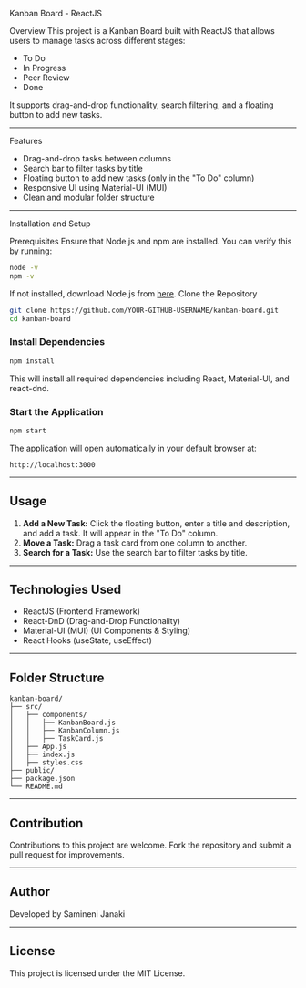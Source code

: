 Kanban Board - ReactJS

Overview
This project is a Kanban Board built with ReactJS that allows users to manage tasks across different stages:
- To Do
- In Progress
- Peer Review
- Done

It supports drag-and-drop functionality, search filtering, and a floating button to add new tasks.

---
Features
- Drag-and-drop tasks between columns
- Search bar to filter tasks by title
- Floating button to add new tasks (only in the "To Do" column)
- Responsive UI using Material-UI (MUI)
- Clean and modular folder structure

---
Installation and Setup

Prerequisites
Ensure that Node.js and npm are installed. You can verify this by running:
```sh
node -v
npm -v
```
If not installed, download Node.js from [here](https://nodejs.org/).
Clone the Repository
```sh
git clone https://github.com/YOUR-GITHUB-USERNAME/kanban-board.git
cd kanban-board
```

### Install Dependencies
```sh
npm install
```
This will install all required dependencies including React, Material-UI, and react-dnd.

### Start the Application
```sh
npm start
```
The application will open automatically in your default browser at:
```
http://localhost:3000
```

---
## Usage
1. **Add a New Task:** Click the floating button, enter a title and description, and add a task. It will appear in the "To Do" column.
2. **Move a Task:** Drag a task card from one column to another.
3. **Search for a Task:** Use the search bar to filter tasks by title.

---
## Technologies Used
- ReactJS (Frontend Framework)
- React-DnD (Drag-and-Drop Functionality)
- Material-UI (MUI) (UI Components & Styling)
- React Hooks (useState, useEffect)

---
## Folder Structure
```
kanban-board/
├── src/
│   ├── components/
│   │   ├── KanbanBoard.js
│   │   ├── KanbanColumn.js
│   │   ├── TaskCard.js
│   ├── App.js
│   ├── index.js
│   ├── styles.css
├── public/
├── package.json
└── README.md
```

---
## Contribution
Contributions to this project are welcome. Fork the repository and submit a pull request for improvements.

---
## Author
Developed by Samineni Janaki

---
## License
This project is licensed under the MIT License.
